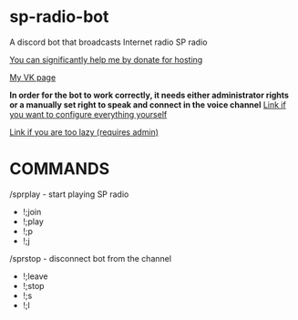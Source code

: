 # sp-radio-bot
A discord bot that broadcasts Internet radio SP radio

[You can significantly help me by donate for hosting](https://www.donationalerts.com/r/teleport_2)

[My VK page](https://vk.com/telepuzik1)

**In order for the bot to work correctly, it needs either administrator rights or a manually set right to speak and connect in the voice channel**
[Link if you want to configure everything yourself](https://discord.com/api/oauth2/authorize?client_id=976913313281749012&permissions=70315072&scope=bot%20applications.commands)

[Link if you are too lazy (requires admin)](https://discord.com/api/oauth2/authorize?client_id=976913313281749012&permissions=8&scope=bot%20applications.commands) 


# COMMANDS

/sprplay - start playing SP radio
- !;join
- !;play
- !;p
- !;j


/sprstop - disconnect bot from the channel
- !;leave
- !;stop
- !;s
- !;l
